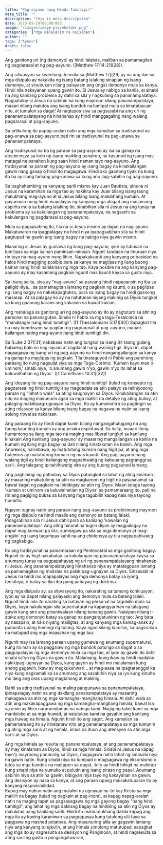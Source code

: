 ```yaml
---
title: "Pag-aayuno nang Hindi Tumitigil"
meta_title: ""
description: "this is meta description"
date: 2025-09-29T00:00:00Z
image: "/images/image-placeholder.png"
categories: ["Mga Malalalim na Kaisipan"]
author: ""
tags: ["Ayuno"]
draft: false
---
```

Ang ganitong uri (ng demonyo) ay hindi lalabas, maliban sa pamamagitan ng pagdarasal at ng pag-aayuno. ([Matthew 17:14-21][28]).  
  
Ang sitwasyon sa kwentong ito mula sa [Matthew 17][29] ay na ang ilan sa mga disipulo ay nakakita ng isang batang lalaking sinapian ng isang demonyo, at sinubukan nilang palayasin ang (mga) demonyo mula sa kanya. Hindi nila nakayanan upang gawin ito. Si Jesus ay nabigo sa kanila, at sinabi na ang kanilang problema ay dahil sa sila'y nagkulang sa pananampalataya. Nagpatuloy si Jesus na sabihin na kung mayroon silang pananampalataya, maaari nilang maiutos ang isang bundok na lumipat mula sa kinatatayuan nito, at tumalon sa dagat! At nagtapos siya sa pagsasabi na ang uri ng pananampalatayang na hinahanap ay hindi manggagaling nang walang pagdarasal at pag-aayuno.  
  
Sa artikulong ito papag-aralan natin ang mga kamalian sa tradisyunal na pag-unawa sa pag-aayuno pati rin sa tradisyunal na pag-unawa sa pananampalataya.  
  
Ang tradisyunal na ba ng paraan sa pag-aayuno ay isa sa ganap na abstinensya sa loob ng isang maikling panahon, na kasunod ng isang mas matagal na panahon kung saan hindi naman tayo nag-aayuno. Ang tradisyunal na paraan ng pag-aayuno ay isang bagay na kinakailangan gawin nang ganap o hindi ito magagawa. Hindi ako gaanong tiyak na kung ito ba ay isang tamang pag-unawa sa kung ano ibig-sabihin ng pag-aayuno.  
  
Sa paghahambing sa kanyang sarili mismo kay Juan Bautista, pinuna ni Jesus na karamihan sa mga tao ay nakikita kay Juan bilang isang taong malubhang mag-ayuno at si Jesus bilang isang malubhang kumain. At gayunman nung hindi mapalayas ng kanyang mga alagad ang masamang espiritu mula sa batang lalaking ito, sinabihan sila ni Jesus na ang tunay na problema ay sa kakulangan ng pananampalataya, na nagsanhi sa kakulangan ng pagdarasal at pag-aayuno.  
  
Mula sa pagsasabing ito, tila na si Jesus mismo ay dapat na nag-ayuno. Makatuwiran na ipagpalagay na hindi niya ipapagsabihan sila sa hindi pagtupad na gawin ang isang bagay na nabigo niya gawin mismo.  
  
Maaaring si Jesus ay gumawa ng ilang pag-aayuno, iyon ay lubusan na lumilipas sa mga kainan paminsan-minsan. Ngunit tandaan na tinuruan niya rin tayo na mag-ayuno nang lihim. Napakakaunti ang kanyang pribasidad na halos hindi magiging posible para sa kanya na maglipas ng ilang buong kainan nang hindi nalalaman ng mga tao. Kaya posible na ang kanyang pag-aayuno ay may kasamang pagkain ngunit mas kaunti kaysa sa gusto niya.  
  
Sa ibang salita, siya ay "nag-ayuno" sa paraang hindi napapansin ng iba sa paligid niya... sa pamamagitan lamang ng pagkain ng kaunti, o sa paglipas ng isang bagay na nakakapagtukso, para sa isang bagay na hindi gaanong masarap. At sa palagay ko ay na natutunan niyang makinig sa Diyos tungkol sa kung gaanong karami ang kakainin sa bawat kainan.  
  
Ang mahalaga sa ganitong uri ng pag-aayuno ay ito ay nagtuturo sa atin ng personal na pananagutan. Sinabi ni Pablo sa mga taga-Tesalonica na "manalangin nang hindi tumitigil". ([1 Thessalonians 5:17][30]) Sapagkat tila na may koneksyon sa pagitan ng pagdarasal at pag-aayuno, maaari kailangan nating mag-ayuno nang hindi tumitigil din.  
  
Sa [Luke 2:37][31] nababasa natin ang tungkol sa isang 84 taong gulang babaeng balo na nag-ayuno at nagdasal nang walang tigil. Siya rin, dapat nagsagawa ng isang uri ng pag-aayuno na hindi nangangailangan sa kanya na ganap na maglipas ng pagkain. Tila tinataguyod ni Pablo ang parehong paraang ito nung nagsulat siya sa mga Taga-Corinto: 'Kumain kayo man o uminom,' sinabi niya, 'o anumang gawin n'yo, gawin n'yo ito lahat sa kaluwalhatian ng Diyos.' ([1 Corinthians 10:31][32])  
  
Ang ideyang ito ng pag-aayuno nang hindi tumitigil (tulad ng konsepto ng pagdarasal ng hindi tumitigil) ay magdadala sa atin palayo sa relihiyosong paraan ng "lahat o wala" sa ating kaugnayan sa Diyos. Kinakailangan sa atin nito na maging masunurin agad sa mga maliliit na detalye ng ating buhay, at palaging makikipag-ugnayan sa Diyos. Ito ay kumokontra sa pagtingin sa ating relasyon sa kanya bilang isang bagay na nagawa na natin sa isang solong ritwal sa nakaraan.  
  
Ang paraang ito ay hindi dapat kunin bilang nangangahulugang na ang taong kaunting kumain ay ang pinaka espirituwal. Sa halip, maaari itong humantong sa ilang mga tao na maging mas liberal tungkol sa kanilang kinakain.Ang kanilang 'pag-aayuno' ay maaaring mangailangan sa kanila na kumain ng ilang mga bagay na dati nilang kinatakutan na kainin. Ang mga Anorexics, halimbawa, ay matututong kumain nang higit pa, at ang mga bulemics ay matututong kumain ng mas kaunti. Ang pag-aayuno nang walang tigil ay hindi kailangang magpahiwatig ng kabuuang pagtanggi sa sarili. Ang talagang ipinahihiwatig nito ay ang buong pagsunod lamang.  
  
Ang paghihingi ng patnubay sa Diyos patungkol sa lahat ng ating kinakain ay maaaring makatulong sa atin na magkaroon ng higit na pasasalamat sa bawat kagat ng pagkain na ibinibigay sa atin ng Diyos. Maari talaga tayong 'kumain at uminom sa kaluwalhatian ng Diyos' sa pamamaraang ito, pati na rin ang pagiging bukas sa kanyang mga tagubilin kapag nais niya tayong huminto.  
  
Ngayon iugnay natin ang paraan nang pag-aayuno sa problemang mayroon ng mga disipulo na hindi maalis ang demonyo sa batang lalaki. Pinagsabihan sila ni Jesus dahil para sa kanilang 'kawalan ng pananampalataya'. Ang ating natural na tugon diyan ay magpalagay na dapat mag kunwari pa sila, sumisigaw pa sila sa mga demonyo at mag-angkin' ng isang tagumpay kahit na ang ebidensya ay tila nagpapahiwatig ng pagkabigo.  
  
Ito ang tradisyunal na pamamaraan ng Pentecostal sa mga ganitong bagay. Ngunit ito ay higit nakabatay sa kakulangan ng pananampalataya kaysa sa anumang tunay na pagpapahayag ng uri ng pananampalatayang hinahanap ni Jesus. Ang pananampalatayang hinahanap niya ay matatagpuan lamang sa pamamagitan ng madalas na pakikipag-ugnayan sa Diyos. Sinsasabi ni Jesus na hindi mo mapapalayas ang mga demonya batay sa iyong teolohiya, o batay sa ilan iba pang pahayag ng doktrina.  
  
Ang mga disipulo ay, sa sitwasyong ito, nakarating sa tamang konklusyon, iyon ay na dapat nilang palayasin ang demonyo mula sa batang lalaki. Ngunit hindi nila ito narating sa batayan ng personal na tagubilin mula sa Diyos, kaya nakulangan sila supernatural na kapangyarihan na talagang gawin kung ano ang pinaniwalaan nilang tamang gawin. Naisipan nilang i-atake ang demonyo batay sa ganap na pangangatuwiran ng tao: Ang bata ay nasapain; at nais niyang mailigtas; at ang kanyang mga kamag-anak ay pumunta upang humingi ng tulong. Kaya agad silang kumilos, sa pagsisikap na matupad ang mga inaasahan ng mga tao.  
  
Ngunit may isa lamang paraan upang gumawa ng anumang supernatural, kung ito man ay sa paggalaw ng mga bundok patungo sa dagat o sa pagpapalayas ng mga demonyo mula sa mga tao, at iyon ay gawin ito dahil sinabi sa'yo ng Diyos na gawin ito. Malamang, kung ikaw ay hindi madalas nakikipag-ugnayan sa Diyos, kung gayon ay hindi mo malalaman kung anong gagawin. Ikaw ay magkukunwari... at mag-aasa na ipagtatanggol ka niya kung nagkamali ka sa anumang ang sasabihin niya sa iyo kung kinuha mo lang ang oras upang magtanong at makinig.  
  
Dahil sa ating tradisyunal na maling pangunawa sa pananampalataya, ipinapalagay natin na ang dakilang pananampalataya ay maaaring makagawa sa atin ng mga kamangha-manghang himala. At dahil wala sa atin ang makakapaggawa ng mga kamangha-manghang himala, bawat isa sa amin ay lihim nararamdaman na nabigo kami. Nagiging takot kami sa mga manloloko at sa mga huwad, at natutukso kami na gayahin ang kanilang mga huwag na himala. Ngunit hindi ito ang sagot. Ang kamalian sa pamamaraang ito ay itinatanaw nito ang pananampalataya sa mga tuntunin ng ating mga sarili at ng himala, imbis na ituon ang atensyon sa atin mga sarili at sa Diyos.  
  
Ang mga himala ay resulta ng pananampalataya, at ang pananampalataya ay may kinalaman sa Diyos, hindi sa mga himala. Sinabi ni Jesus na kapag tayo'y mayroong pananalig sa Diyos, magagawa natin lahat ng sinasabi niya na gawin natin. Kung sinabi niya na lumipad o magsagawa ng eksorsismo o iutos sa mga bundok na maitapon sa dagat, ito'y ay hindi hihigit na mahirap kung sinabi niya na yumuko at pulutin ang isang piraso ng papel. Anumang sabihin niya sa atin na gawin, bibigyan niya tayo ng kakayahan na gawin. Ang desisyon ay nasa sa kanya, at ang paraan upang maisakatuparan ito ay kanyang responsibilidad.  
Kapag may nabuo natin ang malalim na ugnayan na ito kay Kristo sa mga maliliit na bagay (tulad ng pagkain at pag-inom), at kapag napag-aralan natin na maging tapat sa pagsasagawa ng mga gayong bagay "nang hindi tumitigil", ang lahat ng mga dakilang bagay na hinihiling sa atin ng Diyos ay malulutas nang kanilang sarili. Hindi ito mamumukhang dakila kapag ang mga ito ay kasing karaniwan sa pagpapasya kung tutulong ulit tayo sa paggawa ng mashed potatoes. Ang masunuring alila ay gagawin lamang niya ang kanyang tungkulin, at ang himala simpleng matutupad, sapagkat ang mga ito ay nagresulta sa desisyon ng Panginoon, at hindi nagresulta sa ating sariling gusto o pangangatuwiran,

